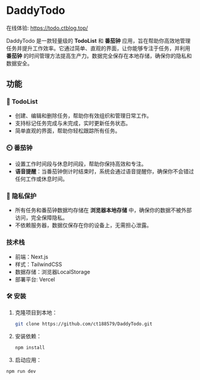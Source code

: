 # DaddyTodo
在线体验: https://todo.ctblog.top/

DaddyTodo 是一款轻量级的 **TodoList** 和 **番茄钟** 应用，旨在帮助你高效地管理任务并提升工作效率。它通过简单、直观的界面，让你能够专注于任务，并利用 **番茄钟** 的时间管理方法提高生产力。数据完全保存在本地存储，确保你的隐私和数据安全。

## 功能

### 📝 **TodoList**  
- 创建、编辑和删除任务，帮助你有效组织和管理日常工作。
- 支持标记任务完成与未完成，实时更新任务状态。
- 简单直观的界面，帮助你轻松跟踪所有任务。

### ⏲️ **番茄钟**  
- 设置工作时间段与休息时间段，帮助你保持高效和专注。
- **语音提醒**：当番茄钟倒计时结束时，系统会通过语音提醒你，确保你不会错过任何工作或休息时间。

### 🔐 **隐私保护**  
- 所有任务和番茄钟数据均存储在 **浏览器本地存储** 中，确保你的数据不被外部访问，完全保障隐私。
- 不依赖服务器，数据仅保存在你的设备上，无需担心泄露。

### 技术栈
- 前端：Next.js
- 样式：TailwindCSS
- 数据存储：浏览器LocalStorage
- 部署平台: Vercel

### 🛠️ 安装

1. 克隆项目到本地：

   ```bash
   git clone https://github.com/ct188579/DaddyTodo.git
   
2. 安装依赖：

    ```bash
    npm install
    
3. 启动应用：

  ```bash
  npm run dev
